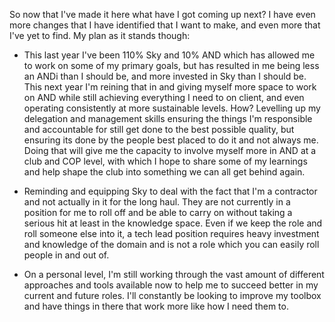 So now that I've made it here what have I got coming up next? I have even more changes that I have identified that I want to make, and even more that I've yet to find. My plan as it stands though:

- This last year I've been 110% Sky and 10% AND which has allowed me to work on some of my primary goals, but has resulted in me being less an ANDi than I should be, and more invested in Sky than I should be. This next year I'm reining that in and giving myself more space to work on AND while still achieving everything I need to on client, and even operating consistently at more sustainable levels. How? Levelling up my delegation and management skills ensuring the things I'm responsible and accountable for still get done to the best possible quality, but ensuring its done by the people best placed to do it and not always me. Doing that will give me the capacity to involve myself more in AND at a club and COP level, with which I hope to share some of my learnings and help shape the club into something we can all get behind again.

- Reminding and equipping Sky to deal with the fact that I'm a contractor and not actually in it for the long haul. They are not currently in a position for me to roll off and be able to carry on without taking a serious hit at least in the knowledge space. Even if we keep the role and roll someone else into it, a tech lead position requires heavy investment and knowledge of the domain and is not a role which you can easily roll people in and out of.

- On a personal level, I'm still working through the vast amount of different approaches and tools available now to help me to succeed better in my current and future roles. I'll constantly be looking to improve my toolbox and have things in there that work more like how I need them to.
